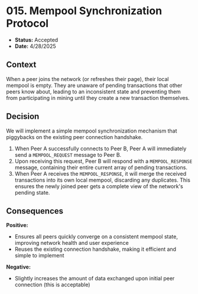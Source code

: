 # 015. Mempool Synchronization Protocol

- **Status:** Accepted
- **Date:** 4/28/2025

## Context

When a peer joins the network (or refreshes their page), their local mempool is empty. They are unaware of pending transactions that other peers know about, leading to an inconsistent state and preventing them from participating in mining until they create a new transaction themselves.

## Decision

We will implement a simple mempool synchronization mechanism that piggybacks on the existing peer connection handshake.

1. When Peer A successfully connects to Peer B, Peer A will immediately send a `MEMPOOL_REQUEST` message to Peer B.
2. Upon receiving this request, Peer B will respond with a `MEMPOOL_RESPONSE` message, containing their entire current array of pending transactions.
3. When Peer A receives the `MEMPOOL_RESPONSE`, it will merge the received transactions into its own local mempool, discarding any duplicates. This ensures the newly joined peer gets a complete view of the network's pending state.

## Consequences

**Positive:**
- Ensures all peers quickly converge on a consistent mempool state, improving network health and user experience
- Reuses the existing connection handshake, making it efficient and simple to implement

**Negative:**
- Slightly increases the amount of data exchanged upon initial peer connection (this is acceptable) 